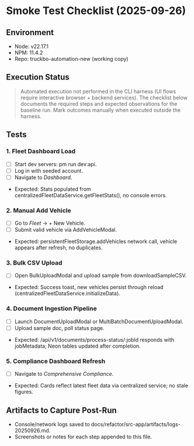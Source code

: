 ﻿# Smoke Test Checklist (2025-09-26)

## Environment
- Node: v22.17.1
- NPM: 11.4.2
- Repo: truckbo-automation-new (working copy)

## Execution Status
> Automated execution not performed in the CLI harness (UI flows require interactive browser + backend services). The checklist below documents the required steps and expected observations for the baseline run. Mark outcomes manually when executed outside the harness.

## Tests

### 1. Fleet Dashboard Load
- [ ] Start dev servers: 
pm run dev:api.
- [ ] Log in with seeded account.
- [ ] Navigate to _Dashboard_.
- Expected: Stats populated from centralizedFleetDataService.getFleetStats(), no console errors.

### 2. Manual Add Vehicle
- [ ] Go to _Fleet_ → + New Vehicle.
- [ ] Submit valid vehicle via AddVehicleModal.
- Expected: persistentFleetStorage.addVehicles network call, vehicle appears after refresh, no duplicates.

### 3. Bulk CSV Upload
- [ ] Open BulkUploadModal and upload sample from downloadSampleCSV.
- Expected: Success toast, new vehicles persist through reload (centralizedFleetDataService.initializeData).

### 4. Document Ingestion Pipeline
- [ ] Launch DocumentUploadModal or MultiBatchDocumentUploadModal.
- [ ] Upload sample doc, poll status page.
- Expected: /api/v1/documents/process-status/:jobId responds with jobMetadata; Neon tables updated after completion.

### 5. Compliance Dashboard Refresh
- [ ] Navigate to _Comprehensive Compliance_.
- Expected: Cards reflect latest fleet data via centralized service; no stale figures.

## Artifacts to Capture Post-Run
- Console/network logs saved to docs/refactor/src-app/artifacts/logs-20250926.md.
- Screenshots or notes for each step appended to this file.

